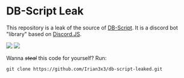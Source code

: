 # DB-Script Leak
This repository is a leak of the source of [DB-Script](https://www.db-script.xyz). It is a discord bot "library" based on [Discord.JS](https://discord.js.org/#).

[![](https://nodei.co/npm/discordbot-script.png?mini=true)](https://npmjs.com/package/discordbot-script) [![](https://discordapp.com/api/guilds/721775228140781648/embed.png?style=shield&amp;t=1515755028514)](https://discord.com/invite/yRuJS9T)

Wanna *~~steal~~* this code for yourself? Run:
```
git clone https://github.com/Irian3x3/db-script-leaked.git
```
